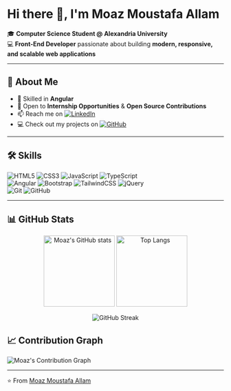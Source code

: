 # Hi there 👋, I'm Moaz Moustafa Allam  

🎓 **Computer Science Student @ Alexandria University**  
💻 **Front-End Developer** passionate about building **modern, responsive, and scalable web applications**  

---

## 🚀 About Me
- 🌱 Skilled in **Angular**
- 💼 Open to **Internship Opportunities** & **Open Source Contributions**
- 📫 Reach me on [![LinkedIn](https://img.shields.io/badge/LinkedIn-0077B5?style=flat&logo=linkedin&logoColor=white)](https://www.linkedin.com/in/moazallam/)  
- 💻 Check out my projects on [![GitHub](https://img.shields.io/badge/GitHub-100000?style=flat&logo=github&logoColor=white)](https://github.com/moazallam1?tab=repositories)


---

## 🛠️ Skills  

![HTML5](https://img.shields.io/badge/HTML5-E34F26?style=flat&logo=html5&logoColor=white)
![CSS3](https://img.shields.io/badge/CSS3-1572B6?style=flat&logo=css3&logoColor=white)
![JavaScript](https://img.shields.io/badge/JavaScript-F7DF1E?style=flat&logo=javascript&logoColor=black)
![TypeScript](https://img.shields.io/badge/TypeScript-007ACC?style=flat&logo=typescript&logoColor=white)  
![Angular](https://img.shields.io/badge/Angular-DD0031?style=flat&logo=angular&logoColor=white)
![Bootstrap](https://img.shields.io/badge/Bootstrap-7952B3?style=flat&logo=bootstrap&logoColor=white)
![TailwindCSS](https://img.shields.io/badge/Tailwind_CSS-38B2AC?style=flat&logo=tailwind-css&logoColor=white)
![jQuery](https://img.shields.io/badge/jQuery-0769AD?style=flat&logo=jquery&logoColor=white)  
![Git](https://img.shields.io/badge/Git-F05032?style=flat&logo=git&logoColor=white)
![GitHub](https://img.shields.io/badge/GitHub-181717?style=flat&logo=github&logoColor=white)  

---
## 📊 GitHub Stats  

<p align="center">
  <img src="https://github-readme-stats.vercel.app/api?username=moazallam1&show_icons=true&theme=tokyonight" alt="Moaz's GitHub stats" height="165"/>
  <img src="https://github-readme-stats.vercel.app/api/top-langs/?username=moazallam1&layout=compact&theme=tokyonight" alt="Top Langs" height="165"/>
</p>

<p align="center">
  <img src="https://streak-stats.demolab.com?user=moazallam1&theme=tokyonight&hide_border=true" alt="GitHub Streak"/>
</p>


## 📈 Contribution Graph  

![Moaz's Contribution Graph](https://github-readme-activity-graph.vercel.app/graph?username=moazallam1&theme=tokyo-night)

---

⭐️ From [Moaz Moustafa Allam](https://github.com/moazallam1)     
